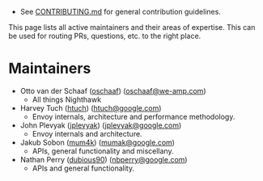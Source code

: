 * See [CONTRIBUTING.md](CONTRIBUTING.md) for general contribution guidelines.

This page lists all active maintainers and their areas of expertise. This can be used for
routing PRs, questions, etc. to the right place.

# Maintainers

* Otto van der Schaaf ([oschaaf](https://github.com/oschaaf)) (oschaaf@we-amp.com)
  * All things Nighthawk
* Harvey Tuch ([htuch](https://github.com/htuch)) (htuch@google.com)
  * Envoy internals, architecture and performance methodology.
* John Plevyak ([jplevyak](https://github.com/jplevyak)) (jplevyak@google.com)
  * Envoy internals and architecture.
* Jakub Sobon ([mum4k](https://github.com/mum4k)) (mumak@google.com)
  * APIs, general functionality and miscellany.
* Nathan Perry ([dubious90](https://github.com/dubious90)) (nbperry@google.com)
  * APIs and general functionality.